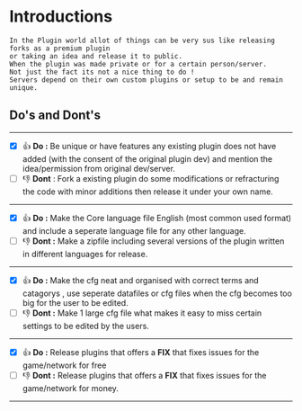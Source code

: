 # Introductions
```
In the Plugin world allot of things can be very sus like releasing forks as a premium plugin
or taking an idea and release it to public.
When the plugin was made private or for a certain person/server.
Not just the fact its not a nice thing to do !
Servers depend on their own custom plugins or setup to be and remain unique.
```
## Do's and Dont's
---
- [x] :+1: **Do :** Be unique or have features any existing plugin does not have added (with the consent of the original plugin dev) and mention the idea/permission from original dev/server.
- [ ] :-1: **Dont** : Fork a existing plugin do some modifications or refracturing the code with minor additions then release it under your own name.
---
- [x] :+1: **Do :** Make the Core language file English (most common used format) and include a seperate language file for any other language.
- [ ] :-1: **Dont :** Make a zipfile including several versions of the plugin written in different languages for release.
---
- [X] :+1: **Do :** Make the cfg neat and organised with correct terms and catagorys , use seperate datafiles or cfg files when the cfg becomes too big for the user to be edited.
- [ ] :-1: **Dont :** Make 1 large cfg file what makes it easy to miss certain settings to be edited by the users.
---
- [x] :+1: **Do :** Release plugins that offers a **FIX** that fixes issues for the game/network for free
- [ ] :-1: **Dont :** Release plugins that offers a **FIX** that fixes issues for the game/network for money.
---
